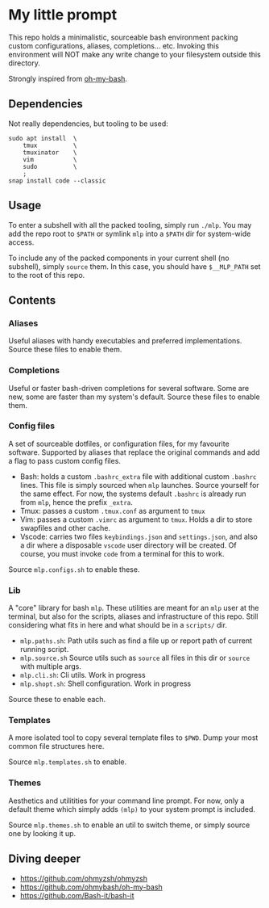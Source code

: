 # My little prompt 

This repo holds a minimalistic, sourceable bash environment packing custom configurations, aliases, completions... etc. Invoking this environment will NOT make any write change to your filesystem outside this directory.  

Strongly inspired from [oh-my-bash](https://github.com/ohmybash/oh-my-bash).


## Dependencies

Not really dependencies, but tooling to be used:

```
sudo apt install  \
    tmux          \
    tmuxinator    \
    vim           \
    sudo          \
    ;
snap install code --classic
```

## Usage

To enter a subshell with all the packed tooling, simply run  `./mlp`. You may add the repo root to `$PATH` or symlink `mlp` into a `$PATH` dir for system-wide access.

To include any of the packed components in your current shell (no subshell), simply `source` them. In this case, you should have `$__MLP_PATH` set to the root of this repo.

## Contents

### Aliases

Useful aliases with handy executables and preferred implementations. Source these files to enable them.

### Completions

Useful or faster bash-driven completions for several software. Some are new, some are faster than my system's default.  Source these files to enable them.

### Config files

A set of sourceable dotfiles, or configuration files, for my favourite software. Supported by aliases that replace the original commands and add a flag to pass custom config files.

- Bash: holds a custom `.bashrc_extra` file with additional custom `.bashrc` lines. This file is simply sourced when `mlp` launches. Source yourself for the same effect. For now, the systems default `.bashrc` is already run from `mlp`, hence the prefix `_extra`. 
- Tmux: passes a custom `.tmux.conf` as argument to `tmux` 
- Vim: passes a custom `.vimrc` as argument to `tmux`. Holds a dir to store swapfiles and other cache.
- Vscode: carries two files `keybindings.json` and `settings.json`, and also a dir where a disposable `vscode` user directory will be created. Of course, you must invoke `code` from a terminal for this to work. 

Source `mlp.configs.sh` to enable these.

### Lib

A "core" library for bash `mlp`. These utilities are meant for an `mlp` user at the terminal, but also for the scripts, aliases and infrastructure of this repo. Still considering what fits in here and what should be in a `scripts/` dir.

- `mlp.paths.sh`: Path utils such as find a file up or report path of current running script.
- `mlp.source.sh` Source utils such as `source` all files in this dir or `source` with multiple args.
- `mlp.cli.sh`: Cli utils. Work in progress
- `mlp.shopt.sh`: Shell configuration. Work in progress

Source these to enable each.

### Templates

A more isolated tool to copy several template files to `$PWD`. Dump your most common file structures here.

Source `mlp.templates.sh` to enable.

### Themes

Aesthetics and utilitities for your command line prompt. For now, only a default theme which simply adds `(mlp)` to your system prompt is included.

Source `mlp.themes.sh` to enable an util to switch theme, or simply source one by looking it up.

## Diving deeper

- https://github.com/ohmyzsh/ohmyzsh
- https://github.com/ohmybash/oh-my-bash
- https://github.com/Bash-it/bash-it

